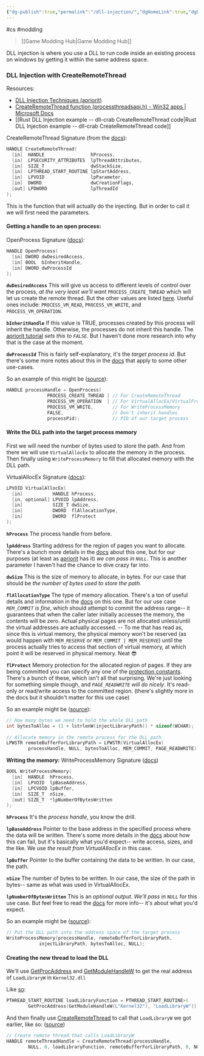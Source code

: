 ```yaml
---
{"dg-publish":true,"permalink":"/dll-injection/","dgHomeLink":true,"dgPassFrontmatter":false,"dgShowLocalGraph":true}
---
```


#cs #modding 
> [[Game Modding Hub|Game Modding Hub]]

DLL injection is where you use a DLL to run code inside an existing process on windows by getting it within the same address space.

### DLL Injection with CreateRemoteThread
Resources:
* [DLL Injection Techniques (apriorit)](https://www.apriorit.com/dev-blog/679-windows-dll-injection-for-api-hooks)
* [CreateRemoteThread function (processthreadsapi.h) - Win32 apps | Microsoft Docs](https://docs.microsoft.com/en-us/windows/win32/api/processthreadsapi/nf-processthreadsapi-createremotethread)
* [[Rust DLL Injection example -- dll-crab CreateRemoteThread code|Rust DLL Injection example -- dll-crab CreateRemoteThread code]]

CreateRemoteThread Signature (from the [docs](https://docs.microsoft.com/en-us/windows/win32/api/processthreadsapi/nf-processthreadsapi-createremotethread)):
```cpp
HANDLE CreateRemoteThread(
  [in]  HANDLE                 hProcess,
  [in]  LPSECURITY_ATTRIBUTES  lpThreadAttributes,
  [in]  SIZE_T                 dwStackSize,
  [in]  LPTHREAD_START_ROUTINE lpStartAddress,
  [in]  LPVOID                 lpParameter,
  [in]  DWORD                  dwCreationFlags,
  [out] LPDWORD                lpThreadId
);
```
This is the function that will actually do the injecting. But in order to call it we will first need the parameters.

#### Getting a handle to an open process:
OpenProcess Signature ([docs](https://docs.microsoft.com/en-us/windows/win32/api/processthreadsapi/nf-processthreadsapi-openprocess)):
```cpp
HANDLE OpenProcess(
  [in] DWORD dwDesiredAccess,
  [in] BOOL  bInheritHandle,
  [in] DWORD dwProcessId
);
```
**`dwDesiredAccess`**
This will give us access to different levels of control over the process, *at the very least we'll want* `PROCESS_CREATE_THREAD` which will let us create the remote thread. But the other values are listed [here](https://docs.microsoft.com/en-us/windows/win32/procthread/process-security-and-access-rights). Useful ones include: `PROCESS_VM_READ`, `PROCESS_VM_WRITE`, and `PROCESS_VM_OPERATION`.

**`bInheritHandle`**
If this value is TRUE, processes created by this process will inherit the handle. Otherwise, the processes do not inherit this handle. The [apriorit tutorial](https://www.apriorit.com/dev-blog/679-windows-dll-injection-for-api-hooks) *sets this to `FALSE`*. But I haven't done more research into why that is the case at the moment.

**`dwProcessId`**
This is fairly self-explanatory, it's the *target process id*. But there's some more notes about this in the [docs](https://docs.microsoft.com/en-us/windows/win32/api/processthreadsapi/nf-processthreadsapi-openprocess) that apply to some other use-cases.

So an example of this might be ([source](https://www.apriorit.com/dev-blog/679-windows-dll-injection-for-api-hooks)):
```cpp
HANDLE processHandle = OpenProcess(
               PROCESS_CREATE_THREAD | // For CreateRemoteThread
               PROCESS_VM_OPERATION  | // For VirtualAllocEx/VirtualFreeEx
               PROCESS_VM_WRITE,       // For WriteProcessMemory
               FALSE,                  // Don't inherit handles
               processPid);            // PID of our target process
```

#### Write the DLL path into the target process memory
First we will need the number of bytes used to store the path. And from there we will use `VirtualAllocEx` to allocate the memory in the process. Then finally using `WriteProcessMemory` to fill that allocated memory with the DLL path.

VirtualAllocEx Signature ([docs](https://docs.microsoft.com/en-us/windows/win32/api/memoryapi/nf-memoryapi-virtualallocex)):
```cpp
LPVOID VirtualAllocEx(
  [in]           HANDLE hProcess,
  [in, optional] LPVOID lpAddress,
  [in]           SIZE_T dwSize,
  [in]           DWORD  flAllocationType,
  [in]           DWORD  flProtect
);
```
**`hProcess`**
The process handle from before.

**`lpAddress`** 
Starting address for the region of pages you want to allocate. There's a bunch more details in the [docs](https://docs.microsoft.com/en-us/windows/win32/api/memoryapi/nf-memoryapi-virtualallocex) about this one, but for our purposes (at least as [apriorit](https://www.apriorit.com/dev-blog/679-windows-dll-injection-for-api-hooks) has it) *we can pass in `NULL`*. This is another parameter I haven't had the chance to dive crazy far into.

**`dwSize`**
This is the size of memory to allocate, in bytes. For our case that should be *the number of bytes used to store the path*.

**`flAllocationType`**
The type of memory allocation.
There's a ton of useful details and information in the [docs](https://docs.microsoft.com/en-us/windows/win32/api/memoryapi/nf-memoryapi-virtualallocex) on this one. But for our use case *`MEM_COMMIT` is fine*, which should attempt to commit the address range-- it guarantees that when the caller later initially accesses the memory, the contents will be zero. Actual physical pages are not allocated unless/until the virtual addresses are actually accessed.
-- To me that has read as, since this is virtual memory, the physical memory won't be reserved (as would happen with `MEM_RESERVE` or `MEM_COMMIT | MEM_RESERVE`) until the process actually tries to access that section of virtual memory, at which point it will be reserved in physical memory. Neat 😎

**`flProtect`**
Memory protection for the allocated region of pages. If they are being committed you can specify any one of the [protection constants](https://docs.microsoft.com/en-us/windows/win32/Memory/memory-protection-constants).
There's a bunch of these, which isn't all that surprising. We're just looking for something simple though, and *`PAGE_READWRITE` will do nicely*. It's read-only or read/write access to the committed region. (there's slightly more in the docs but it shouldn't matter for this use case)

So an example might be ([source](https://www.apriorit.com/dev-blog/679-windows-dll-injection-for-api-hooks)):
```cpp
// How many bytes we need to hold the whole DLL path
int bytesToAlloc = (1 + lstrlenW(injectLibraryPath)) * sizeof(WCHAR);
  
// Allocate memory in the remote process for the DLL path
LPWSTR remoteBufferForLibraryPath = LPWSTR(VirtualAllocEx(
        processHandle, NULL, bytesToAlloc, MEM_COMMIT, PAGE_READWRITE));
```

**Writing the memory:**
WriteProcessMemory Signature ([docs](https://docs.microsoft.com/en-us/windows/win32/api/memoryapi/nf-memoryapi-writeprocessmemory))
```cpp
BOOL WriteProcessMemory(
  [in]  HANDLE  hProcess,
  [in]  LPVOID  lpBaseAddress,
  [in]  LPCVOID lpBuffer,
  [in]  SIZE_T  nSize,
  [out] SIZE_T  *lpNumberOfBytesWritten
);
```
**`hProcess`**
It's the *process handle*, you know the drill.

**`lpBaseAddress`**
Pointer to the base address in the specified process where the data will be written. There's some more details in the [docs](https://docs.microsoft.com/en-us/windows/win32/api/memoryapi/nf-memoryapi-writeprocessmemory) about how this can fail, but it's basically what you'd expect-- write access, sizes, and the like. We use *the result from VirtualAllocEx* in this case.

**`lpBuffer`**
Pointer to the buffer containing the data to be written. In our case, the path.

**`nSize`**
The number of bytes to be written. In our case, the size of the path in bytes-- same as what was used in VirtualAllocEx.

**`lpNumberOfBytesWritten`**
This is an *optional output*. *We'll pass in `NULL`* for this use case. But feel free to read the [docs](https://docs.microsoft.com/en-us/windows/win32/api/memoryapi/nf-memoryapi-writeprocessmemory) for more info-- it's about what you'd expect.

So an example might be ([source](https://www.apriorit.com/dev-blog/679-windows-dll-injection-for-api-hooks)):
```cpp
// Put the DLL path into the address space of the target process
WriteProcessMemory(processHandle, remoteBufferForLibraryPath,
            injectLibraryPath, bytesToAlloc, NULL);
```

#### Creating the new thread to load the DLL
We'll use [GetProcAddress](https://docs.microsoft.com/en-us/windows/win32/api/libloaderapi/nf-libloaderapi-getprocaddress) and [GetModuleHandleW](https://docs.microsoft.com/en-us/windows/win32/api/libloaderapi/nf-libloaderapi-getmodulehandlew) to get the real address of `LoadLibraryW` in `Kernel32.dll`

Like [so](https://www.apriorit.com/dev-blog/679-windows-dll-injection-for-api-hooks):
```cpp
PTHREAD_START_ROUTINE loadLibraryFunction = PTHREAD_START_ROUTINE>(
        GetProcAddress(GetModuleHandleW(L"Kernel32"), "LoadLibraryW"))
```

And then finally use [CreateRemoteThread](https://docs.microsoft.com/en-us/windows/win32/api/processthreadsapi/nf-processthreadsapi-createremotethread) to call that `LoadLibraryW` we got earlier, like so: ([source](https://www.apriorit.com/dev-blog/679-windows-dll-injection-for-api-hooks))
```cpp
// Create remote thread that calls LoadLibraryW
HANDLE remoteThreadHandle = CreateRemoteThread(processHandle,
        NULL, 0, loadLibraryFunction, remoteBufferForLibraryPath, 0, NULL);
```